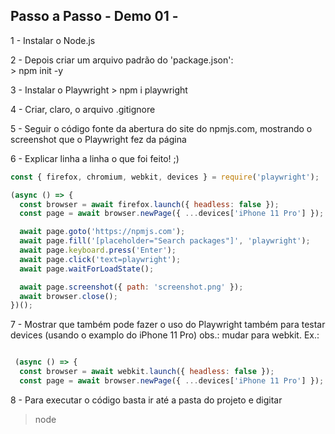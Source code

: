 ## Passo a Passo - Demo 01 - 

1 - Instalar o Node.js

2 - Depois criar um arquivo padrão do 'package.json':   
    > npm init -y
    
3 - Instalar o Playwright
    > npm i playwright

4 - Criar, claro, o arquivo .gitignore

5 - Seguir o código fonte da abertura do site do npmjs.com, mostrando o screenshot que o Playwright fez da página

6 - Explicar linha a linha o que foi feito! ;)

```js
const { firefox, chromium, webkit, devices } = require('playwright');

(async () => {
  const browser = await firefox.launch({ headless: false });
  const page = await browser.newPage({ ...devices['iPhone 11 Pro'] });

  await page.goto('https://npmjs.com');
  await page.fill('[placeholder="Search packages"]', 'playwright');
  await page.keyboard.press('Enter');
  await page.click('text=playwright');
  await page.waitForLoadState();

  await page.screenshot({ path: 'screenshot.png' });
  await browser.close();
})();
```

7 - Mostrar que também pode fazer o uso do Playwright também para testar devices (usando o examplo do iPhone 11 Pro)
obs.: mudar para webkit. Ex.:

```js

 (async () => {
  const browser = await webkit.launch({ headless: false });
  const page = await browser.newPage({ ...devices['iPhone 11 Pro'] });
```

8 - Para executar o código basta ir até a pasta do projeto e digitar
  > node <nome-do-arquivo>
